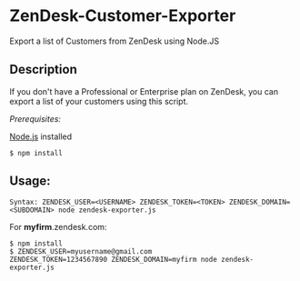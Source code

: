 # ZenDesk-Customer-Exporter
Export a list of Customers from ZenDesk using Node.JS

## Description

If you don't have a Professional or Enterprise plan on ZenDesk, you can export a list of your customers using this script.

*Prerequisites:*

[Node.js](https://nodejs.org/en/) installed
```
$ npm install
```
## Usage:

```
Syntax: ZENDESK_USER=<USERNAME> ZENDESK_TOKEN=<TOKEN> ZENDESK_DOMAIN=<SUBDOMAIN> node zendesk-exporter.js
```

For **myfirm**.zendesk.com:

```
$ npm install
$ ZENDESK_USER=myusername@gmail.com ZENDESK_TOKEN=1234567890 ZENDESK_DOMAIN=myfirm node zendesk-exporter.js
```
